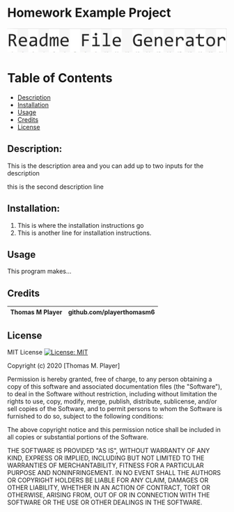 # Homework Example Project

 ![ReadmeGenLogo](./images/default-image.jpg)
 
# Table of Contents
* [Description](Description)
* [Installation](#installation)
* [Usage](#usage)
* [Credits](#credits)
* [License](#license)

 ## Description: 
 This is the description area and you can add up to two inputs for the description
 
 this is the second description line
    
 ## Installation:
 
 1. This is where the installation instructions go
 1. This is another line for installation instructions.
 
 ## Usage
 
 This program makes...
 
 ## Credits
 | Thomas M Player| github.com/playerthomasm6|
 |----------------|-------------------|

## License 
MIT License 
[![License: MIT](https://img.shields.io/badge/License-MIT-yellow.svg)](https://opensource.org/licenses/MIT)

Copyright (c) 2020 [Thomas M. Player]
    
Permission is hereby granted, free of charge, to any person obtaining a copy
of this software and associated documentation files (the "Software"), to deal
in the Software without restriction, including without limitation the rights
to use, copy, modify, merge, publish, distribute, sublicense, and/or sell
copies of the Software, and to permit persons to whom the Software is
furnished to do so, subject to the following conditions:
    
The above copyright notice and this permission notice shall be included in all
copies or substantial portions of the Software.
    
THE SOFTWARE IS PROVIDED "AS IS", WITHOUT WARRANTY OF ANY KIND, EXPRESS OR
IMPLIED, INCLUDING BUT NOT LIMITED TO THE WARRANTIES OF MERCHANTABILITY,
FITNESS FOR A PARTICULAR PURPOSE AND NONINFRINGEMENT. IN NO EVENT SHALL THE
AUTHORS OR COPYRIGHT HOLDERS BE LIABLE FOR ANY CLAIM, DAMAGES OR OTHER
LIABILITY, WHETHER IN AN ACTION OF CONTRACT, TORT OR OTHERWISE, ARISING FROM,
OUT OF OR IN CONNECTION WITH THE SOFTWARE OR THE USE OR OTHER DEALINGS IN THE
SOFTWARE.





  